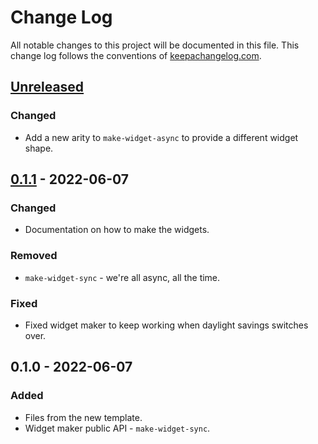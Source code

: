 # Change Log
All notable changes to this project will be documented in this file. This change log follows the conventions of [keepachangelog.com](http://keepachangelog.com/).

## [Unreleased]
### Changed
- Add a new arity to `make-widget-async` to provide a different widget shape.

## [0.1.1] - 2022-06-07
### Changed
- Documentation on how to make the widgets.

### Removed
- `make-widget-sync` - we're all async, all the time.

### Fixed
- Fixed widget maker to keep working when daylight savings switches over.

## 0.1.0 - 2022-06-07
### Added
- Files from the new template.
- Widget maker public API - `make-widget-sync`.

[Unreleased]: https://sourcehost.site/your-name/website-downloader/compare/0.1.1...HEAD
[0.1.1]: https://sourcehost.site/your-name/website-downloader/compare/0.1.0...0.1.1
